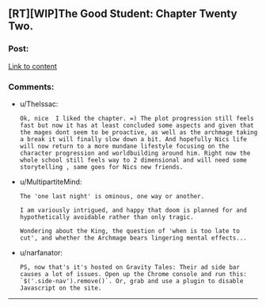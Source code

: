 ## [RT][WIP]The Good Student: Chapter Twenty Two.

### Post:

[Link to content](http://gravitytales.com/novel/the-good-student/tgs-chapter-22)

### Comments:

- u/TheIssac:
  ```
  Ok, nice  I liked the chapter. =) The plot progression still feels fast but now it has at least concluded some aspects and given that the mages dont seem to be proactive, as well as the archmage taking a break it will finally slow down a bit. And hopefully Nics life will now return to a more mundane lifestyle focusing on the character progression and worldbuilding around him. Right now the whole school still feels way to 2 dimensional and will need some storytelling , same goes for Nics new friends.
  ```

- u/MultipartiteMind:
  ```
  The 'one last night' is ominous, one way or another.

  I am variously intrigued, and happy that doom is planned for and hypothetically avoidable rather than only tragic.

  Wondering about the King, the question of 'when is too late to cut', and whether the Archmage bears lingering mental effects...
  ```

- u/narfanator:
  ```
  PS, now that's it's hosted on Gravity Tales: Their ad side bar causes a lot of issues. Open up the Chrome console and run this: `$('.side-nav').remove()`. Or, grab and use a plugin to disable Javascript on the site.
  ```

---

